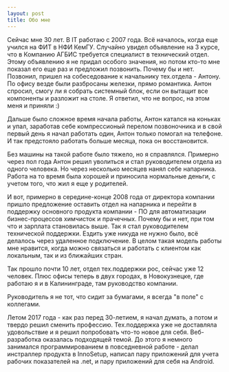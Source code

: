 ```yaml
---
layout: post
title: Обо мне
---
```


Сейчас мне 30 лет. В IT работаю с 2007 года. Всё началось, когда еще учился на ФИТ в НФИ КемГУ. Случайно увидел объявление на 3 курсе, что в Компанию АГБИС требуется специалист в технический отдел. Этому объявлению я не придал особого значения, но потом кто-то мне показал его еще раз и предложил позвонить. Почему бы и нет. Позвонил, пришел на собеседование к начальнику тех.отдела - Антону. По офису везде были разбросаны железки, прямо романтика. Антон спросил, смогу ли я собрать системный блок, если он вытащит все компоненты и разложит на столе. Я ответил, что не вопрос, на этом меня и приняли :)

Дальше было сложное время начала работы, Антон катался на коньках и упал, заработав себе компрессионый перелом позвоночника и в свой первый день я начал работать один, Антон только помогал на телефоне. И так предстояло работать больше месяца, пока он восстановится.

Без машины на такой работе было тяжело, но я справлялся. Примерно через пол года Антон решил уволиться и стал руководителем отдела из одного человека. Но через несколько месяцев нанял себе напарника.
Работа на то время была хорошей и приносила нормальные деньги, с учетом того, что жил я еще у родителей.

И вот, примерно в середине-конце 2008 года от директора компании пришло предложение оставить отдел на напарника и перейти в поддержку основного продукта компании - ПО для автоматизации бизнес-процессов химчисток и прачечных. Почему бы и нет, при том что и зарплата становилась выше. Так я стал руководителем технической поддержки. Ездить уже никуда не нужно было, всё делалось через удаленное подключение. В целом такая модель работы мне нравится, когда можно связаться и работать с клиентом как локальным, так и из ближайших стран.

Так прошло почти 10 лет, отдел тех.поддержки рос, сейчас уже 12 человек. Плюс офисы теперь в двух городах, в Новокузнецке, где работаю я и в Калининграде, там руководство компании.

Руководитель я не тот, что сидит за бумагами, я всегда "в поле" с коллегами.

Летом 2017 года - как раз перед 30-летием, я начал думать, а потом и твердо решил сменить профессию. Тех.поддержка уже не доставляла удовольствие и я решил попробовать что-то новое для себя. Веб-разработка оказалась подходящей темой. До этого я немного занимался программированием в повседневной работе - делал инстраллер продукта в InnoSetup, написал пару приложений для учета рабочих показателей на .net, и пару приложений для себя на Android.